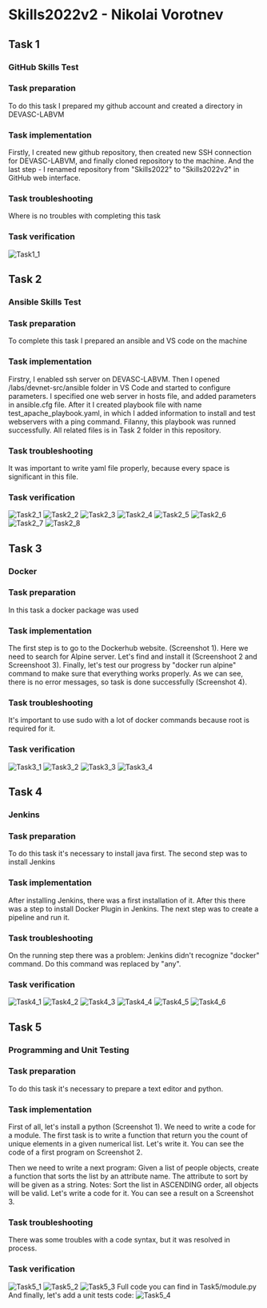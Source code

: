 # Skills2022v2 - Nikolai Vorotnev
## Task 1
### GitHub Skills Test
### Task preparation
To do this task I prepared my github account and created a directory in DEVASC-LABVM
### Task implementation
Firstly, I created new github repository, then created new SSH connection for DEVASC-LABVM, and finally cloned repository to the machine.
And the last step - I renamed repository from "Skills2022" to "Skills2022v2" in GitHub web interface.
### Task troubleshooting
Where is no troubles with completing this task
### Task verification
![Task1_1](https://github.com/vrtnev/Skills2022/blob/main/Screenshots/Task1_1.png)
## Task 2
### Ansible Skills Test
### Task preparation
To complete this task I prepared an ansible and VS code on the machine
### Task implementation
Firstry, I enabled ssh server on DEVASC-LABVM. Then I opened /labs/devnet-src/ansible folder in VS Code and started to configure parameters.
I specified one web server in hosts file, and added parameters in ansible.cfg file.
After it I created playbook file with name test_apache_playbook.yaml, in which I added information to install and test webservers with a ping command.
Filanny, this playbook was runned successfully.
All related files is in Task 2 folder in this repository.
### Task troubleshooting
It was important to write yaml file properly, because every space is significant in this file.
### Task verification
![Task2_1](https://github.com/vrtnev/Skills2022/blob/main/Screenshots/Task2_1.png)
![Task2_2](https://github.com/vrtnev/Skills2022/blob/main/Screenshots/Task2_2.png)
![Task2_3](https://github.com/vrtnev/Skills2022/blob/main/Screenshots/Task2_3.png)
![Task2_4](https://github.com/vrtnev/Skills2022/blob/main/Screenshots/Task2_4.png)
![Task2_5](https://github.com/vrtnev/Skills2022/blob/main/Screenshots/Task2_5.png)
![Task2_6](https://github.com/vrtnev/Skills2022/blob/main/Screenshots/Task2_6.png)
![Task2_7](https://github.com/vrtnev/Skills2022/blob/main/Screenshots/Task2_7.png)
![Task2_8](https://github.com/vrtnev/Skills2022/blob/main/Screenshots/Task2_8.png)
## Task 3
### Docker
### Task preparation
In this task a docker package was used
### Task implementation
The first step is to go to the Dockerhub website. (Screenshot 1). Here we need to search for Alpine server. Let's find and install it (Screenshoot 2 and Screenshoot 3).
Finally, let's test our progress by "docker run alpine" command to make sure that everything works properly. As we can see, there is no error messages, so task is done successfully (Screenshot 4).
### Task troubleshooting
It's important to use sudo with a lot of docker commands because root is required for it.
### Task verification
![Task3_1](https://github.com/vrtnev/Skills2022/blob/main/Screenshots/Task3_1.png)
![Task3_2](https://github.com/vrtnev/Skills2022/blob/main/Screenshots/Task3_2.png)
![Task3_3](https://github.com/vrtnev/Skills2022/blob/main/Screenshots/Task3_3.png)
![Task3_4](https://github.com/vrtnev/Skills2022/blob/main/Screenshots/Task3_4.png)
## Task 4
### Jenkins
### Task preparation
To do this task it's necessary to install java first. The second step was to install Jenkins
### Task implementation
After installing Jenkins, there was a first installation of it.
After this there was a step to install Docker Plugin in Jenkins.
The next step was to create a pipeline and run it.
### Task troubleshooting
On the running step there was a problem: Jenkins didn't recognize "docker" command. Do this command was replaced by "any".
### Task verification
![Task4_1](https://github.com/vrtnev/Skills2022/blob/main/Screenshots/Task4_1.png)
![Task4_2](https://github.com/vrtnev/Skills2022/blob/main/Screenshots/Task4_2.png)
![Task4_3](https://github.com/vrtnev/Skills2022/blob/main/Screenshots/Task4_3.png)
![Task4_4](https://github.com/vrtnev/Skills2022/blob/main/Screenshots/Task4_4.png)
![Task4_5](https://github.com/vrtnev/Skills2022/blob/main/Screenshots/Task4_5.png)
![Task4_6](https://github.com/vrtnev/Skills2022/blob/main/Screenshots/Task4_6.png)
## Task 5
### Programming and Unit Testing
### Task preparation
To do this task it's necessary to prepare a text editor and python.
### Task implementation
First of all, let's install a python (Screenshot 1).
We need to write a code for a module. The first task is to write a function that return you the count of unique elements in a given 
numerical list. Let's write it.
You can see the code of a first program on Screenshot 2.

Then we need to write a next program:
Given a list of people objects, create a function that sorts the list by an 
attribute name. The attribute to sort by will be given as a string. 
Notes: Sort the list in ASCENDING order, all objects will be valid.
Let's write a code for it.
You can see a result on a Screenshot 3.
### Task troubleshooting
There was some troubles with a code syntax, but it was resolved in process.
### Task verification
![Task5_1](https://github.com/vrtnev/Skills2022/blob/main/Screenshots/Task5_1.png)
![Task5_2](https://github.com/vrtnev/Skills2022/blob/main/Screenshots/Task5_2.png)
![Task5_3](https://github.com/vrtnev/Skills2022/blob/main/Screenshots/Task5_3.png)
Full code you can find in Task5/module.py
And finally, let's add a unit tests code:
![Task5_4](https://github.com/vrtnev/Skills2022/blob/main/Screenshots/Task5_4.png)
